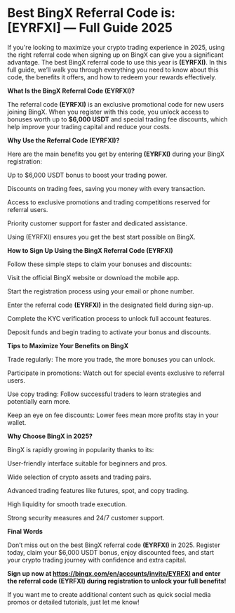 # Best BingX Referral Code is: [EYRFXI] — Full Guide 2025

If you're looking to maximize your crypto trading experience in 2025, using the right referral code when signing up on BingX can give you a significant advantage. The best BingX referral code to use this year is **(EYRFXI)**. In this full guide, we’ll walk you through everything you need to know about this code, the benefits it offers, and how to redeem your rewards effectively.

**What Is the BingX Referral Code (EYRFXI)?**

The referral code **(EYRFXI)** is an exclusive promotional code for new users joining BingX. When you register with this code, you unlock access to bonuses worth up to **$6,000 USDT** and special trading fee discounts, which help improve your trading capital and reduce your costs.

**Why Use the Referral Code (EYRFXI)?**

Here are the main benefits you get by entering **(EYRFXI)** during your BingX registration:

Up to $6,000 USDT bonus to boost your trading power.

Discounts on trading fees, saving you money with every transaction.

Access to exclusive promotions and trading competitions reserved for referral users.

Priority customer support for faster and dedicated assistance.

Using (EYRFXI) ensures you get the best start possible on BingX.

**How to Sign Up Using the BingX Referral Code (EYRFXI)**

Follow these simple steps to claim your bonuses and discounts:

Visit the official BingX website or download the mobile app.

Start the registration process using your email or phone number.

Enter the referral code **(EYRFXI)** in the designated field during sign-up.

Complete the KYC verification process to unlock full account features.

Deposit funds and begin trading to activate your bonus and discounts.

**Tips to Maximize Your Benefits on BingX**

Trade regularly: The more you trade, the more bonuses you can unlock.

Participate in promotions: Watch out for special events exclusive to referral users.

Use copy trading: Follow successful traders to learn strategies and potentially earn more.

Keep an eye on fee discounts: Lower fees mean more profits stay in your wallet.

**Why Choose BingX in 2025?**

BingX is rapidly growing in popularity thanks to its:

User-friendly interface suitable for beginners and pros.

Wide selection of crypto assets and trading pairs.

Advanced trading features like futures, spot, and copy trading.

High liquidity for smooth trade execution.

Strong security measures and 24/7 customer support.

**Final Words**

Don’t miss out on the best BingX referral code **(EYRFXI)** in 2025. Register today, claim your $6,000 USDT bonus, enjoy discounted fees, and start your crypto trading journey with confidence and extra capital.

**Sign up now at https://bingx.com/en/accounts/invite/EYRFXI and enter the referral code (EYRFXI) during registration to unlock your full benefits!**

If you want me to create additional content such as quick social media promos or detailed tutorials, just let me know!










